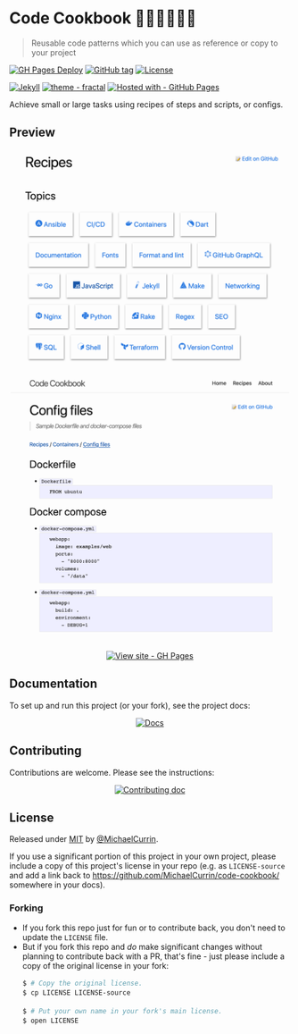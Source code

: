 # Code Cookbook 👩‍💻👨‍🍳📖🥗
> Reusable code patterns which you can use as reference or copy to your project

[![GH Pages Deploy](https://github.com/MichaelCurrin/code-cookbook/workflows/GH%20Pages%20Deploy/badge.svg)](https://github.com/MichaelCurrin/code-cookbook/actions?query=workflow:"GH+Pages+Deploy")
[![GitHub tag](https://img.shields.io/github/tag/MichaelCurrin/code-cookbook?include_prereleases&sort=semver)](https://github.com/MichaelCurrin/code-cookbook/releases/)
[![License](https://img.shields.io/badge/License-MIT-blue)](#license)

[![Jekyll](https://img.shields.io/badge/Jekyll-4-blue?logo=jekyll&logoColor=white)](https://jekyllrb.com)
[![theme - fractal](https://img.shields.io/static/v1?label=theme&message=fractal&color=blue&logo=github)](https://github.com/MichaelCurrin/fractal)
[![Hosted with - GitHub Pages](https://img.shields.io/badge/Hosted_with-GitHub_Pages-blue?logo=github&logoColor=white)](https://pages.github.com/)

Achieve small or large tasks using recipes of steps and scripts, or configs.

## Preview

<div align="center">
    <a href="https://michaelcurrin.github.io/code-cookbook/" title="Go to website">
        <img src="/sample-topics.png" alt="Sample screenshot" width="500"/>
        <img src="/sample-docker.png" alt="Sample docker screenshot" width="500" />
    </a>
</div>

<br>

<div align="center">

[![View site - GH Pages](https://img.shields.io/static/v1?label=View+site&message=GH+Pages&color=2ea44f&style=for-the-badge)](https://michaelcurrin.github.io/code-cookbook/ "Go to website")

</div>


## Documentation

To set up and run this project (or your fork), see the project docs:

<div align="center">

[![Docs](https://img.shields.io/badge/View-Documentation-blue?style=for-the-badge)](/docs/ "Go to docs")

</div>


## Contributing

Contributions are welcome. Please see the instructions:

<div align="center">

[![Contributing doc](https://img.shields.io/badge/View-Contributing_doc-blue?style=for-the-badge)](/CONTRIBUTING.md "View contributing doc")

</div>


## License

Released under [MIT](/LICENSE) by [@MichaelCurrin](https://github.com/MichaelCurrin).

If you use a significant portion of this project in your own project, please include a copy of this project's license in your repo (e.g. as `LICENSE-source` and add a link back to https://github.com/MichaelCurrin/code-cookbook/ somewhere in your docs).

### Forking

- If you fork this repo just for fun or to contribute back, you don't need to update the `LICENSE` file.
- But if you fork this repo and _do_ make significant changes without planning to contribute back with a PR, that's fine - just please include a copy of the original license in your fork:
    ```sh
    $ # Copy the original license.
    $ cp LICENSE LICENSE-source

    $ # Put your own name in your fork's main license.
    $ open LICENSE
    ```
